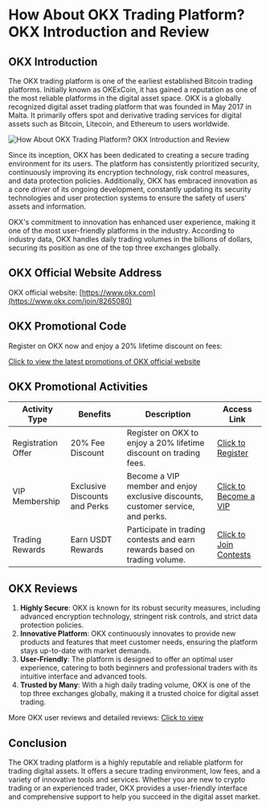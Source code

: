 # How About OKX Trading Platform? OKX Introduction and Review

## OKX Introduction

The OKX trading platform is one of the earliest established Bitcoin trading platforms. Initially known as OKExCoin, it has gained a reputation as one of the most reliable platforms in the digital asset space. OKX is a globally recognized digital asset trading platform that was founded in May 2017 in Malta. It primarily offers spot and derivative trading services for digital assets such as Bitcoin, Litecoin, and Ethereum to users worldwide.

![How About OKX Trading Platform? OKX Introduction and Review](https://github.com/user-attachments/assets/67ae6164-218c-4805-83a3-5de23e51b147)

Since its inception, OKX has been dedicated to creating a secure trading environment for its users. The platform has consistently prioritized security, continuously improving its encryption technology, risk control measures, and data protection policies. Additionally, OKX has embraced innovation as a core driver of its ongoing development, constantly updating its security technologies and user protection systems to ensure the safety of users' assets and information.

OKX's commitment to innovation has enhanced user experience, making it one of the most user-friendly platforms in the industry. According to industry data, OKX handles daily trading volumes in the billions of dollars, securing its position as one of the top three exchanges globally.

## OKX Official Website Address

OKX official website: [https://www.okx.com](https://www.okx.com/join/8265080)

## OKX Promotional Code

Register on OKX now and enjoy a 20% lifetime discount on fees:  

[Click to view the latest promotions of OKX official website](https://www.okx.com/join/8265080)

## OKX Promotional Activities

| Activity Type       | Benefits                             | Description                                                                   | Access Link                                                   |
|---------------------|--------------------------------------|-------------------------------------------------------------------------------|---------------------------------------------------------------|
| Registration Offer  | 20% Fee Discount                     | Register on OKX to enjoy a 20% lifetime discount on trading fees.              | [Click to Register](https://www.okx.com/join/8265080)            |
| VIP Membership      | Exclusive Discounts and Perks        | Become a VIP member and enjoy exclusive discounts, customer service, and perks.| [Click to Become a VIP](https://www.okx.com/join/8265080)        |
| Trading Rewards     | Earn USDT Rewards                    | Participate in trading contests and earn rewards based on trading volume.      | [Click to Join Contests](https://www.okx.com/join/8265080)       |

## OKX Reviews

1. **Highly Secure**: OKX is known for its robust security measures, including advanced encryption technology, stringent risk controls, and strict data protection policies.
2. **Innovative Platform**: OKX continuously innovates to provide new products and features that meet customer needs, ensuring the platform stays up-to-date with market demands.
3. **User-Friendly**: The platform is designed to offer an optimal user experience, catering to both beginners and professional traders with its intuitive interface and advanced tools.
4. **Trusted by Many**: With a high daily trading volume, OKX is one of the top three exchanges globally, making it a trusted choice for digital asset trading.

More OKX user reviews and detailed reviews: [Click to view](https://www.okx.com/join/8265080)

## Conclusion

The OKX trading platform is a highly reputable and reliable platform for trading digital assets. It offers a secure trading environment, low fees, and a variety of innovative tools and services. Whether you are new to crypto trading or an experienced trader, OKX provides a user-friendly interface and comprehensive support to help you succeed in the digital asset market.
